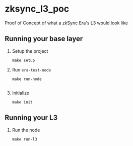 # zksync_l3_poc

Proof of Concept of what a zkSync Era's L3 would look like

## Running your base layer

1. Setup the project
    ```
    make setup
    ```
2. Run `era-test-node`
    ```
    make run-node
    ```
    ```
3. Initialize
    ```
    make init
    ```

## Running your L3

1. Run the node
    ```
    make run-l3
    ```
